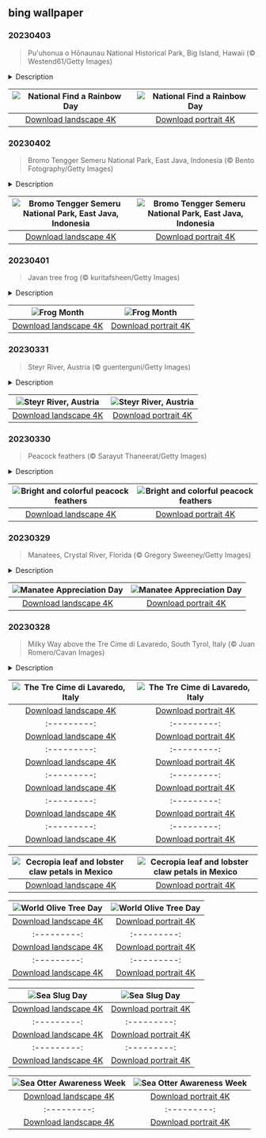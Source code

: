 ## bing wallpaper

### 20230403

> Pu'uhonua o Hōnaunau National Historical Park, Big Island, Hawaii (© Westend61/Getty Images)

<details>
<summary>Description</summary>

> Happy National Find a Rainbow Day!  These colorful natural marvels appear when light strikes water droplets, creating a natural prism effect. So, areas that have plenty of sunshine and showers are a good place to start your search.
> 
> And where better to look than Hawaii, said to be the rainbow capital of the world? At Pu'uhonua o Hōnaunau National Historical Park on the Big Island, a combination of mountains, clear air, and trade winds bringing rain showers helps create the perfect conditions for rainbow sightings.
> 
> 

</details>

| ![National Find a Rainbow Day](https://cn.bing.com/th?id=OHR.HonaunauNP_EN-US9995236109_UHD.jpg&pid=hp&w=400&h=224&rs=1&c=4) | ![National Find a Rainbow Day](https://cn.bing.com/th?id=OHR.HonaunauNP_EN-US9995236109_1080x1920.jpg&pid=hp&w=155&h=315&rs=1&c=4) |
|:---------:|:---------:|
| [Download landscape 4K](https://cn.bing.com/th?id=OHR.HonaunauNP_EN-US9995236109_UHD.jpg) | [Download portrait 4K](https://cn.bing.com/th?id=OHR.HonaunauNP_EN-US9995236109_1080x1920.jpg) |

### 20230402

> Bromo Tengger Semeru National Park, East Java, Indonesia (© Bento Fotography/Getty Images)

<details>
<summary>Description</summary>

> Welcome to the spectacular Bromo Tengger Semeru National Park, on the Indonesian island of Java, famous for stunning sunrises and its dramatic landscape. Here, a massive ancient volcano erupted thousands of years ago and inside its collapsed crater, more volcanoes formed.
> 
> To the left, spewing smoke and steam, is Mount Bromo, one of the most iconic sites in East Java, which has erupted at least four times in the last 20 years. In the forefront of the picture, with trees creeping up the sides, is Mount Batok, which is no longer active, while Java's highest mountain (and active volcano) Semeru, is visible in the background. The Tengger Sand Sea, a vast area of fine volcanic sand, wraps around five volcanoes inside the caldera. No wonder this massive national park is sometimes referred to as the land of sand and fire.
> 
> 

</details>

| ![Bromo Tengger Semeru National Park, East Java, Indonesia](https://cn.bing.com/th?id=OHR.JavaBromo_EN-US3411031416_UHD.jpg&pid=hp&w=400&h=224&rs=1&c=4) | ![Bromo Tengger Semeru National Park, East Java, Indonesia](https://cn.bing.com/th?id=OHR.JavaBromo_EN-US3411031416_1080x1920.jpg&pid=hp&w=155&h=315&rs=1&c=4) |
|:---------:|:---------:|
| [Download landscape 4K](https://cn.bing.com/th?id=OHR.JavaBromo_EN-US3411031416_UHD.jpg) | [Download portrait 4K](https://cn.bing.com/th?id=OHR.JavaBromo_EN-US3411031416_1080x1920.jpg) |

### 20230401

> Javan tree frog (© kuritafsheen/Getty Images)

<details>
<summary>Description</summary>

> This sleepy-looking Javan tree frog, which is only found on the Indonesian island of Java, is the perfect mascot for National Frog Month. While not everyone is a fan, frogs play a critical role in the food chain, eating pests like mosquitoes, flies, spiders, and even mice.
> 
> It is estimated that at least 200 species of frogs have gone extinct in the last five decades and there are fears hundreds more will follow. So, this April, let's take a moment to learn more about these little amphibians and ways to save them. Even the smallest changes, such as being more wary of how we dispose of our trash, can be immensely beneficial for this important species.
> 
> 

</details>

| ![Frog Month](https://cn.bing.com/th?id=OHR.FrogMonth_EN-US6861485456_UHD.jpg&pid=hp&w=400&h=224&rs=1&c=4) | ![Frog Month](https://cn.bing.com/th?id=OHR.FrogMonth_EN-US6861485456_1080x1920.jpg&pid=hp&w=155&h=315&rs=1&c=4) |
|:---------:|:---------:|
| [Download landscape 4K](https://cn.bing.com/th?id=OHR.FrogMonth_EN-US6861485456_UHD.jpg) | [Download portrait 4K](https://cn.bing.com/th?id=OHR.FrogMonth_EN-US6861485456_1080x1920.jpg) |

### 20230331

> Steyr River, Austria (© guenterguni/Getty Images)

<details>
<summary>Description</summary>

> These whitewater rapids are found in Upper Austria, where the Steyr River crashes down from the barren Totes Gebirge (the Dead Mountains) through this verdant landscape. When it comes to the ancient town of Steyr, at the foot of the Alps, it will meet the Enns River, which flows into the Danube.
> 
> What gives the Steyr that stunning blue hue? The answer is found in the mountains themselves. When there's rainfall or the surrounding snow melts, eroded sediment flows into the river. Heavier sediment sinks to the bottom and finer sediment stays suspended in the water. Sunlight is scattered or reflected by the sediment, allowing us to see a vibrant shade of blue, as the Steyr crashes through this lush landscape.
> 
> 

</details>

| ![Steyr River, Austria](https://cn.bing.com/th?id=OHR.SteyrRiver_EN-US6366722389_UHD.jpg&pid=hp&w=400&h=224&rs=1&c=4) | ![Steyr River, Austria](https://cn.bing.com/th?id=OHR.SteyrRiver_EN-US6366722389_1080x1920.jpg&pid=hp&w=155&h=315&rs=1&c=4) |
|:---------:|:---------:|
| [Download landscape 4K](https://cn.bing.com/th?id=OHR.SteyrRiver_EN-US6366722389_UHD.jpg) | [Download portrait 4K](https://cn.bing.com/th?id=OHR.SteyrRiver_EN-US6366722389_1080x1920.jpg) |

### 20230330

> Peacock feathers (© Sarayut Thaneerat/Getty Images)

<details>
<summary>Description</summary>

> Peacock feathers, multicolored and radiant, are instantly recognizable. Their signature 'eyespots' flash in the light when a male displays its tail plumage for a nearby female, known as a 'peahen.'
> 
> The shimmering, iridescent effect is due to the tiny, crystal-like structures of the peacock’s feathers. As the feathers shift, so does the color. This brilliant show is all done to attract a mate. When mating season is over, males lose their feathers, making it easy for us to collect them for display, art, or simply a reminder of nature's beauty.
> 
> 

</details>

| ![Bright and colorful peacock feathers](https://cn.bing.com/th?id=OHR.PeacockFeathers_EN-US0365605509_UHD.jpg&pid=hp&w=400&h=224&rs=1&c=4) | ![Bright and colorful peacock feathers](https://cn.bing.com/th?id=OHR.PeacockFeathers_EN-US0365605509_1080x1920.jpg&pid=hp&w=155&h=315&rs=1&c=4) |
|:---------:|:---------:|
| [Download landscape 4K](https://cn.bing.com/th?id=OHR.PeacockFeathers_EN-US0365605509_UHD.jpg) | [Download portrait 4K](https://cn.bing.com/th?id=OHR.PeacockFeathers_EN-US0365605509_1080x1920.jpg) |

### 20230329

> Manatees, Crystal River, Florida (© Gregory Sweeney/Getty Images)

<details>
<summary>Description</summary>

> Today is Manatee Appreciation Day and, given their sweet and friendly nature, it's hard not to love them. These gentle giants slowly graze through rivers and coastal waters for up to seven hours a day, eating seagrasses and other aquatic plants. They do have teeth, but fear not, they are flat molars used for grinding up vegetation.
> 
> Manatees are interested in humans, but their curiosity puts them at risk of collisions with boats. Their numbers dwindled to a few hundred in the 1970s but, thanks to conservation efforts, there are now more than 6,000 manatees in the US. Protecting our vulnerable wildlife is crucial if we want to be able to appreciate them for years to come.
> 
> 

</details>

| ![Manatee Appreciation Day](https://cn.bing.com/th?id=OHR.NuzzleManatee_EN-US6719438929_UHD.jpg&pid=hp&w=400&h=224&rs=1&c=4) | ![Manatee Appreciation Day](https://cn.bing.com/th?id=OHR.NuzzleManatee_EN-US6719438929_1080x1920.jpg&pid=hp&w=155&h=315&rs=1&c=4) |
|:---------:|:---------:|
| [Download landscape 4K](https://cn.bing.com/th?id=OHR.NuzzleManatee_EN-US6719438929_UHD.jpg) | [Download portrait 4K](https://cn.bing.com/th?id=OHR.NuzzleManatee_EN-US6719438929_1080x1920.jpg) |

### 20230328

> Milky Way above the Tre Cime di Lavaredo, South Tyrol, Italy (© Juan Romero/Cavan Images)

<details>
<summary>Description</summary>

> This trio of peaks, known as the Tre Cime di Lavaredo, is located in the Sexten Dolomites of South Tyrol, Italy. The mountain group is one of the best-known in the Dolomites and tourists visit from all over the world to hike its trails. You'll enjoy a breathtaking view of the peaks from all angles and in the summer, you'll see a beautiful array of wildflowers. Make sure to plan ahead if you want to hike or camp under the moonlit sky and bring plenty of water and snacks. These peaks are part of the Dolomites World Heritage Site, which was designated in 2009.
> 
> 
> 
> 

</details>

| ![The Tre Cime di Lavaredo, Italy](https://cn.bing.com/th?id=OHR.MWDolomites_EN-US2413806289_UHD.jpg&pid=hp&w=400&h=224&rs=1&c=4) | ![The Tre Cime di Lavaredo, Italy](https://cn.bing.com/th?id=OHR.MWDolomites_EN-US2413806289_1080x1920.jpg&pid=hp&w=155&h=315&rs=1&c=4) |
|:---------:|:---------:|
| [Download landscape 4K](https://cn.bing.com/th?id=OHR.MWDolomites_EN-US2413806289_UHD.jpg) | [Download portrait 4K](https://cn.bing.com/th?id=OHR.MWDolomites_EN-US2413806289_1080x1920.jpg) |ownload landscape 4K](https://cn.bing.com/th?id=OHR.NYCClouds_EN-US7251713390_UHD.jpg) | [Download portrait 4K](https://cn.bing.com/th?id=OHR.NYCClouds_EN-US7251713390_1080x1920.jpg) |m/th?id=OHR.WildAnza_EN-US9575120232_UHD.jpg) | [Download portrait 4K](https://cn.bing.com/th?id=OHR.WildAnza_EN-US9575120232_1080x1920.jpg) |dGarlic_EN-US8549203860_1080x1920.jpg&pid=hp&w=155&h=315&rs=1&c=4) |
|:---------:|:---------:|
| [Download landscape 4K](https://cn.bing.com/th?id=OHR.WildGarlic_EN-US8549203860_UHD.jpg) | [Download portrait 4K](https://cn.bing.com/th?id=OHR.WildGarlic_EN-US8549203860_1080x1920.jpg) |logical Day](https://cn.bing.com/th?id=OHR.CloudsPatagonia_EN-US4941579050_1080x1920.jpg&pid=hp&w=155&h=315&rs=1&c=4) |
|:---------:|:---------:|
| [Download landscape 4K](https://cn.bing.com/th?id=OHR.CloudsPatagonia_EN-US4941579050_UHD.jpg) | [Download portrait 4K](https://cn.bing.com/th?id=OHR.CloudsPatagonia_EN-US4941579050_1080x1920.jpg) |PowellAerial_EN-US5762979140_1080x1920.jpg&pid=hp&w=155&h=315&rs=1&c=4) |
|:---------:|:---------:|
| [Download landscape 4K](https://cn.bing.com/th?id=OHR.LakePowellAerial_EN-US5762979140_UHD.jpg) | [Download portrait 4K](https://cn.bing.com/th?id=OHR.LakePowellAerial_EN-US5762979140_1080x1920.jpg) |com/th?id=OHR.ColourDay_EN-US7730392026_1080x1920.jpg) |20.jpg) |.YuanyangChina_EN-US0997293657_UHD.jpg) | [Download portrait 4K](https://cn.bing.com/th?id=OHR.YuanyangChina_EN-US0997293657_1080x1920.jpg) |=hp&w=155&h=315&rs=1&c=4) |
|:---------:|:---------:|
| [Download landscape 4K](https://cn.bing.com/th?id=OHR.IcelandHorses_EN-US0725710929_UHD.jpg) | [Download portrait 4K](https://cn.bing.com/th?id=OHR.IcelandHorses_EN-US0725710929_1080x1920.jpg) |.bing.com/th?id=OHR.TokyoMoat_EN-US9901957262_UHD.jpg) | [Download portrait 4K](https://cn.bing.com/th?id=OHR.TokyoMoat_EN-US9901957262_1080x1920.jpg) |g) |693219784_UHD.jpg&pid=hp&w=400&h=224&rs=1&c=4) | ![Red Planet Day](https://cn.bing.com/th?id=OHR.RedPlanetDay_EN-US9693219784_1080x1920.jpg&pid=hp&w=155&h=315&rs=1&c=4) |
|:---------:|:---------:|
| [Download landscape 4K](https://cn.bing.com/th?id=OHR.RedPlanetDay_EN-US9693219784_UHD.jpg) | [Download portrait 4K](https://cn.bing.com/th?id=OHR.RedPlanetDay_EN-US9693219784_1080x1920.jpg) |r claw is often cultivated as an ornamental plant for tropical gardens. Gardeners looking to attract birds love the Heliconia because its plentiful nectar draws hummingbirds to its downward-facing flowers. Those same flowers have special recognition in Bolivia as 'patujú,' the national flower, which appears on one of the country's flags.
> 
> 

</details>

| ![Cecropia leaf and lobster claw petals in Mexico](https://cn.bing.com/th?id=OHR.Cecropia_EN-US9602789937_UHD.jpg&pid=hp&w=400&h=224&rs=1&c=4) | ![Cecropia leaf and lobster claw petals in Mexico](https://cn.bing.com/th?id=OHR.Cecropia_EN-US9602789937_1080x1920.jpg&pid=hp&w=155&h=315&rs=1&c=4) |
|:---------:|:---------:|
| [Download landscape 4K](https://cn.bing.com/th?id=OHR.Cecropia_EN-US9602789937_UHD.jpg) | [Download portrait 4K](https://cn.bing.com/th?id=OHR.Cecropia_EN-US9602789937_1080x1920.jpg) |though olive trees do not grow very tall, usually no more than 30 feet, they live a very long time. One of the oldest known trees in the world, in Portugal, is believed to be 3,350 years old. Many live for millennia, their trunks growing thick and gnarled, and their branches bearing fruit century after century. As civilizations rise and fall around them, these hardy trees remain resilient and steadfast.
> 
> 

</details>

| ![World Olive Tree Day](https://cn.bing.com/th?id=OHR.OliveTreeDay_EN-US9460125670_UHD.jpg&pid=hp&w=400&h=224&rs=1&c=4) | ![World Olive Tree Day](https://cn.bing.com/th?id=OHR.OliveTreeDay_EN-US9460125670_1080x1920.jpg&pid=hp&w=155&h=315&rs=1&c=4) |
|:---------:|:---------:|
| [Download landscape 4K](https://cn.bing.com/th?id=OHR.OliveTreeDay_EN-US9460125670_UHD.jpg) | [Download portrait 4K](https://cn.bing.com/th?id=OHR.OliveTreeDay_EN-US9460125670_1080x1920.jpg) |pid=hp&w=155&h=315&rs=1&c=4) |
|:---------:|:---------:|
| [Download landscape 4K](https://cn.bing.com/th?id=OHR.MonksMound_EN-US9323884241_UHD.jpg) | [Download portrait 4K](https://cn.bing.com/th?id=OHR.MonksMound_EN-US9323884241_1080x1920.jpg) |](https://cn.bing.com/th?id=OHR.Calacas_EN-US6430903741_UHD.jpg) | [Download portrait 4K](https://cn.bing.com/th?id=OHR.Calacas_EN-US6430903741_1080x1920.jpg) |.com/th?id=OHR.SealRiver_EN-US6267835630_1080x1920.jpg&pid=hp&w=155&h=315&rs=1&c=4) |
|:---------:|:---------:|
| [Download landscape 4K](https://cn.bing.com/th?id=OHR.SealRiver_EN-US6267835630_UHD.jpg) | [Download portrait 4K](https://cn.bing.com/th?id=OHR.SealRiver_EN-US6267835630_1080x1920.jpg) |e a more fitting name. Someone call Terry.
> 
> 

</details>

| ![Sea Slug Day](https://cn.bing.com/th?id=OHR.SeaAngel_EN-US5531672696_UHD.jpg&pid=hp&w=400&h=224&rs=1&c=4) | ![Sea Slug Day](https://cn.bing.com/th?id=OHR.SeaAngel_EN-US5531672696_1080x1920.jpg&pid=hp&w=155&h=315&rs=1&c=4) |
|:---------:|:---------:|
| [Download landscape 4K](https://cn.bing.com/th?id=OHR.SeaAngel_EN-US5531672696_UHD.jpg) | [Download portrait 4K](https://cn.bing.com/th?id=OHR.SeaAngel_EN-US5531672696_1080x1920.jpg) |OHR.DarkSkyAcadia_EN-US6966527964_1080x1920.jpg) |.bing.com/th?id=OHR.GoldenJellyfish_EN-US6743816471_1080x1920.jpg&pid=hp&w=155&h=315&rs=1&c=4) |
|:---------:|:---------:|
| [Download landscape 4K](https://cn.bing.com/th?id=OHR.GoldenJellyfish_EN-US6743816471_UHD.jpg) | [Download portrait 4K](https://cn.bing.com/th?id=OHR.GoldenJellyfish_EN-US6743816471_1080x1920.jpg) |ng.com/th?id=OHR.LastDollarRoad_EN-US7923638318_UHD.jpg&pid=hp&w=400&h=224&rs=1&c=4) | ![First day of autumn](https://cn.bing.com/th?id=OHR.LastDollarRoad_EN-US7923638318_1080x1920.jpg&pid=hp&w=155&h=315&rs=1&c=4) |
|:---------:|:---------:|
| [Download landscape 4K](https://cn.bing.com/th?id=OHR.LastDollarRoad_EN-US7923638318_UHD.jpg) | [Download portrait 4K](https://cn.bing.com/th?id=OHR.LastDollarRoad_EN-US7923638318_1080x1920.jpg) |ppers who hunted otters to near extinction before they were protected by law. Although sea otter populations have rebounded, they are still considered endangered. Otters live along the Pacific Coast of North America, from California up to Alaska. Although they can walk on land, they almost never find the need or desire to, even when it's nap time. When they're ready for a snooze, they'll raft up, wrap themselves in a strand of kelp to keep them from drifting away, and recline on the world's biggest waterbed.

</details>

| ![Sea Otter Awareness Week](https://cn.bing.com/th?id=OHR.SitkaOtters_EN-US7714053956_UHD.jpg&pid=hp&w=400&h=224&rs=1&c=4) | ![Sea Otter Awareness Week](https://cn.bing.com/th?id=OHR.SitkaOtters_EN-US7714053956_1080x1920.jpg&pid=hp&w=155&h=315&rs=1&c=4) |
|:---------:|:---------:|
| [Download landscape 4K](https://cn.bing.com/th?id=OHR.SitkaOtters_EN-US7714053956_UHD.jpg) | [Download portrait 4K](https://cn.bing.com/th?id=OHR.SitkaOtters_EN-US7714053956_1080x1920.jpg) |oo_EN-US7569665443_UHD.jpg&pid=hp&w=400&h=224&rs=1&c=4) | ![World Bamboo Day](https://cn.bing.com/th?id=OHR.ArashiyamaBamboo_EN-US7569665443_1080x1920.jpg&pid=hp&w=155&h=315&rs=1&c=4) |
|:---------:|:---------:|
| [Download landscape 4K](https://cn.bing.com/th?id=OHR.ArashiyamaBamboo_EN-US7569665443_UHD.jpg) | [Download portrait 4K](https://cn.bing.com/th?id=OHR.ArashiyamaBamboo_EN-US7569665443_1080x1920.jpg) |
